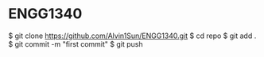 # ENGG1340
$ git clone https://github.com/Alvin1Sun/ENGG1340.git
$ cd repo
$ git add .
$ git commit -m "first commit"
$ git push
